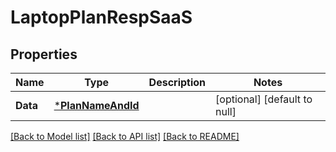 # LaptopPlanRespSaaS

## Properties
Name | Type | Description | Notes
------------ | ------------- | ------------- | -------------
**Data** | [***PlanNameAndId**](PlanNameAndID.md) |  | [optional] [default to null]

[[Back to Model list]](../README.md#documentation-for-models) [[Back to API list]](../README.md#documentation-for-api-endpoints) [[Back to README]](../README.md)

